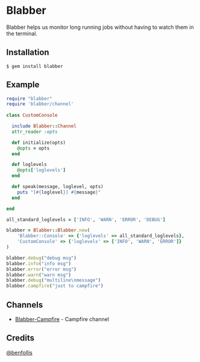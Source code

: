 Blabber
===

Blabber helps us monitor long running jobs without having to watch them in the terminal.

## Installation

```
$ gem install blabber
```

## Example

```ruby
require "blabber"
require 'blabber/channel'
  
class CustomConsole

  include Blabber::Channel
  attr_reader :opts

  def initialize(opts)
    @opts = opts
  end

  def loglevels
    @opts['loglevels']
  end

  def speak(message, loglevel, opts)
    puts "[#{loglevel}] #{message}"
  end

end

all_standard_loglevels = ['INFO', 'WARN', 'ERROR', 'DEBUG']

blabber = Blabber::Blabber.new(
    'Blabber::Console' => {'loglevels' => all_standard_loglevels},
    'CustomConsole' => {'loglevels' => ['INFO', 'WARN', 'ERROR']}
)

blabber.debug("debug msg")
blabber.info("info msg")
blabber.error("error msg")
blabber.warn("warn msg")
blabber.debug("multiline\nmessage")
blabber.campfire("just to campfire")
```

## Channels
* [Blabber-Campfire](https://github.com/ppicazo/blabber-campfire) - Campfire channel

## Credits
[@benfollis](https://github.com/benfollis)
